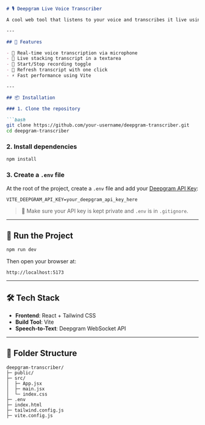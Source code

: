 ````md
# 🎙️ Deepgram Live Voice Transcriber

A cool web tool that listens to your voice and transcribes it live using the [Deepgram Speech-to-Text API](https://deepgram.com/product/speech-to-text). Built with **Vite**, **React**, and **Tailwind CSS**.

---

## 🚀 Features

- 🎤 Real-time voice transcription via microphone
- 📝 Live stacking transcript in a textarea
- 🛑 Start/Stop recording toggle
- 🔄 Refresh transcript with one click
- ⚡ Fast performance using Vite

---

## 📦 Installation

### 1. Clone the repository

```bash
git clone https://github.com/your-username/deepgram-transcriber.git
cd deepgram-transcriber
````

### 2. Install dependencies

```bash
npm install
```

### 3. Create a `.env` file

At the root of the project, create a `.env` file and add your [Deepgram API Key](https://console.deepgram.com/signup):

```env
VITE_DEEPGRAM_API_KEY=your_deepgram_api_key_here
```

> 🔐 Make sure your API key is kept private and `.env` is in `.gitignore`.

---

## 🧪 Run the Project

```bash
npm run dev
```

Then open your browser at:

```
http://localhost:5173
```

---

## 🛠 Tech Stack

* **Frontend**: React + Tailwind CSS
* **Build Tool**: Vite
* **Speech-to-Text**: Deepgram WebSocket API

---

## 📁 Folder Structure

```
deepgram-transcriber/
├─ public/
├─ src/
│  ├─ App.jsx
│  ├─ main.jsx
│  └─ index.css
├─ .env
├─ index.html
├─ tailwind.config.js
├─ vite.config.js
```
